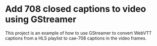# Add 708 closed captions to video using GStreamer

This project is an example of how to use GStreamer to convert WebVTT captions from a HLS playlist to cae-708 captions in the video frames.
